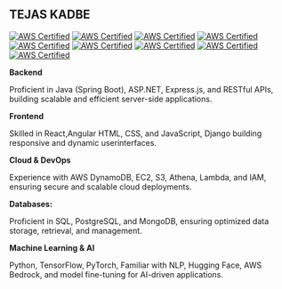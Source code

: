 ## TEJAS KADBE
[![AWS Certified](https://images.credly.com/size/200x200/images/51984979-f759-49f0-8bb3-5310d364fdbe/image.png)](https://www.credly.com/badges/8eb3afa4-afee-4d01-9703-91af38ee5128/public_url)
[![AWS Certified](https://images.credly.com/size/200x200/images/629a2bb9-14a6-47b3-b17e-f1056b1404d0/image.png)](https://www.credly.com/badges/0cd76560-95bd-4ca4-a2a5-62e3c8323fe9)
[![AWS Certified](https://images.credly.com/size/200x200/images/5bf37709-4b69-4cdc-9edc-af7b3370d427/image.png)](https://www.credly.com/badges/e8f87d01-9766-491c-a28a-3253a9cc30ff/public_url)
[![AWS Certified](https://images.credly.com/size/200x200/images/6f135924-7645-4bd2-ab68-3bc0b49c7e27/image.png)](https://www.credly.com/badges/64ec1e30-a67a-481b-b2ce-0c78454e5568/public_url)
[![AWS Certified](https://images.credly.com/size/200x200/images/979e42e2-1d32-4d21-97ea-53d991ea50fb/image.png)](https://www.credly.com/badges/9eafa5b1-9cd3-4039-9f34-9c5173728200/public_url)
[![AWS Certified](https://images.credly.com/size/200x200/images/80845928-d1f8-4549-ae9d-27676fba897e/image.png)](https://www.credly.com/badges/141739a5-641b-45fa-bd5e-81cb06aedc16/public_url)
[![AWS Certified](https://images.credly.com/size/200x200/images/01c3b0d4-a225-483b-a762-460473658c1a/image.png)](https://www.credly.com/badges/27c68838-fba9-4e59-9d4c-b77c5f784e78)
[![AWS Certified](https://images.credly.com/size/200x200/images/9358115e-ead7-47c2-91e2-165b6a650a1b/image.png)](https://www.credly.com/badges/db00443a-97ef-4bd2-8fb1-f19ffc1fbe23/public_url)
[![AWS Certified](https://images.credly.com/size/200x200/images/4b68a030-53d0-414b-be57-b1837bc3b3e6/image.png)](https://www.credly.com/badges/f6c568e0-856e-44bb-842d-2e6efb561c21)


**Backend**

Proficient in Java (Spring Boot), ASP.NET, Express.js, and RESTful APIs, building scalable and efficient
server-side applications.

**Frontend**

Skilled in React,Angular  HTML, CSS, and JavaScript, Django building responsive and dynamic userinterfaces.

**Cloud & DevOps**

Experience with AWS DynamoDB, EC2, S3, Athena, Lambda, and IAM, ensuring secure and
scalable cloud deployments.

**Databases:**

Proficient in SQL, PostgreSQL, and MongoDB, ensuring optimized data storage, retrieval, and
management.

**Machine Learning & AI**

Python, TensorFlow, PyTorch, Familiar with NLP, Hugging Face, AWS Bedrock, and
model fine-tuning for AI-driven applications.

<!--
**tejaskadbe/tejaskadbe** is a ✨ _special_ ✨ repository because its `README.md` (this file) appears on your GitHub profile.

Here are some ideas to get you started:

- 🔭 I’m currently working on ...
- 🌱 I’m currently learning ...
- 👯 I’m looking to collaborate on ...
- 🤔 I’m looking for help with ...
- 💬 Ask me about ...
- 📫 How to reach me: ...
- 😄 Pronouns: ...
- ⚡ Fun fact: ...
-->
